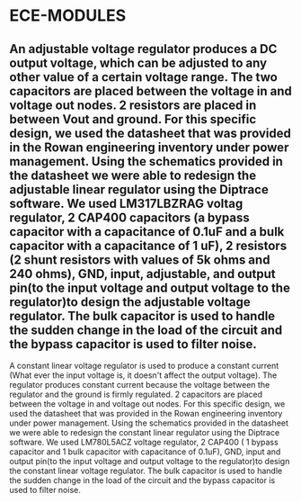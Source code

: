 # ECE-MODULES
  An adjustable voltage regulator produces a DC output voltage, which can be adjusted to any other value of a certain voltage range. The two capacitors are placed between the voltage in and voltage out nodes. 2 resistors are placed in between Vout and ground. For this specific design, we used the datasheet that was provided in the Rowan engineering inventory under power management. Using the schematics provided in the datasheet we were able to redesign the adjustable linear regulator using the Diptrace software. We used LM317LBZRAG voltag regulator, 2 CAP400 capacitors (a bypass capacitor with a capacitance of 0.1uF and a bulk capacitor with a capacitance of 1 uF), 2 resistors (2 shunt resistors with values of 5k ohms and 240 ohms), GND, input, adjustable, and output pin(to the input voltage and output voltage to the regulator)to design the adjustable voltage regulator. The bulk capacitor is used to handle the sudden change in the load of the circuit and the bypass capacitor is used to filter noise.
-------------------------------------------------------------------------------------------------------------------------------------------------------
  A constant linear voltage regulator is used to produce a constant current (What ever the input voltage is, it doesn't affect the output voltage). The regulator produces constant current because the voltage between the regulator and the ground is firmly regulated. 2  capacitors are placed between the voltage in and voltage out nodes. For this specific design, we used the datasheet that was provided in the Rowan engineering inventory under power management. Using the schematics provided in the datasheet we were able to redesign the constant linear regulator using the Diptrace software. We used LM780L5ACZ voltage regulator, 2 CAP400 ( 1 bypass capacitor and 1 bulk capacitor with capacitance of 0.1uF), GND, input and output pin(to the input voltage and output voltage to the regulator)to design the constant linear voltage regulator. The bulk capacitor is used to handle the sudden change in the load of the circuit and the bypass capacitor is used to filter noise.
